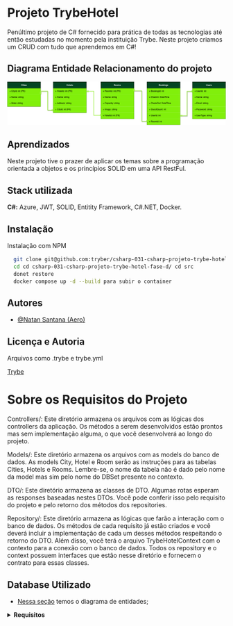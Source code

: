 # Projeto TrybeHotel

Penúltimo projeto de C# fornecido para prática de todas as tecnologias até então estudadas no momento pela instituição Trybe. Neste projeto criamos um CRUD com tudo que aprendemos em C#!

## Diagrama Entidade Relacionamento do projeto
![Diagrama Trybe Hotel](image.png)

## Aprendizados

Neste projeto tive o prazer de aplicar os temas sobre a programação orientada a objetos e os princípios SOLID em uma API RestFul.

## Stack utilizada

**C#:** Azure, JWT, SOLID, Entitity Framework, C#.NET, Docker.



## Instalação

Instalação com NPM

```bash
  git clone git@github.com:tryber/csharp-031-csharp-projeto-trybe-hotel-fase-d.git
  cd cd csharp-031-csharp-projeto-trybe-hotel-fase-d/ cd src
  donet restore
  docker compose up -d --build para subir o container
```
    
## Autores

- [@Natan Santana (Aero)](https://github.com/Natandso)


## Licença e Autoria

Arquivos como .trybe e trybe.yml

[Trybe](https://www.betrybe.com/)


# Sobre os Requisitos do Projeto
Controllers/: Este diretório armazena os arquivos com as lógicas dos controllers da aplicação. Os métodos a serem desenvolvidos estão prontos mas sem implementação alguma, o que você desenvolverá ao longo do projeto.

Models/: Este diretório armazena os arquivos com as models do banco de dados. As models City, Hotel e Room serão as instruções para as tabelas Cities, Hotels e Rooms. Lembre-se, o nome da tabela não é dado pelo nome da model mas sim pelo nome do DBSet<model> presente no contexto.

DTO/: Este diretório armazena as classes de DTO. Algumas rotas esperam as responses baseadas nestes DTOs. Você pode conferir isso pelo requisito do projeto e pelo retorno dos métodos dos repositories.

Repository/: Este diretório armazena as lógicas que farão a interação com o banco de dados. Os métodos de cada requisito já estão criados e você deverá incluir a implementação de cada um desses métodos respeitando o retorno do DTO. Além disso, você terá o arquivo TrybeHotelContext com o contexto para a conexão com o banco de dados. Todos os repository e o context possuem interfaces que estão nesse diretório e fornecem o contrato para essas classes.


## Database Utilizado
  - [Nessa seção](#Azure) temos o diagrama de entidades;

<details>
  <summary><strong> Requisitos </strong></summary>

### 1. Implemente as models da aplicação
Mais informações:
Implemente os arquivos do diretório /src/TrybeHotel/Models/

Implemente a model City
Implemente a model Hotel
Implemente a model Room
Implemente o contexto do banco de dados

O que será testado:

Será testado que todas as models foram implementadas corretamente.
Será testado que as models possuem as chaves primárias e estrangeiras necessárias.

### 2. Desenvolva o endpoint GET /city
Mais informações:
Este endpoint será responsável por listar todas as cidades.
Implemente a lógica da sua controller no método GetCities() do arquivo src/TrybeHotel/Controllers/CityController.cs.
Implemente a lógica de interação ao banco de dados no método GetCities() do arquivo src/TrybeHotel/Repository/CityRepository.cs.
A sua repository retorna um tipo CityDto que deverá ser implementado no arquivo src/TrybeHotel/Dto/CityDto.cs. A sua classe de DTO deve seguir o formato da response da requisição.

👀 De olho na dica: Monte o retorno do seu repository com os conhecimentos de LINQ e DTO já obtidos.

👀 De olho na dica 2: Para converter qualquer tipo de coleção no tipo de coleção List, utilize o método ToList().


O endpoint deve ser acessível através da URL /city e deve ser do tipo GET;
O corpo da requisição é vazio.
A resposta deve ser o status 200.
O corpo da resposta deve seguir o formato abaixo:

```json
[
    {
	    "cityId": 1,
	    "name": "Rio Branco"
    },

  /*...*/
]
```

O que será testado:

<UL>
Será testado que, quando solicitada a requisição, a mesma informe os dados correspondentes do banco de dados.
Será testado que o status de retorno será 200.
Será testado que o corpo da resposta segue o padrão esperado.
</UL>

### 3. Desenvolva o endpoint POST /city
Mais informações:
Este endpoint será responsável por inserir uma nova cidade.
Implemente a lógica da sua controller no método PostCity() do arquivo src/TrybeHotel/Controllers/CityController.cs.
Implemente a lógica de interação ao banco de dados no método AddCity() do arquivo src/TrybeHotel/Repository/CityRepository.cs.
A sua repository retorna um tipo CityDto que deverá ser implementado no arquivo src/TrybeHotel/Dto/CityDto.cs. A sua classe de DTO deve seguir o formato da response da requisição.

👀 De olho na dica: Monte o retorno do seu repository com os conhecimentos de LINQ e DTO já obtidos.

👀 De olho na dica 2: Para obter um único elemento de uma coleção, você pode obter o primeiro com o método First(). Exemplo: coleção.First().


O endpoint deve ser acessível através da URL /city e deve ser do tipo POST;
O corpo da requisição deve seguir o padrão abaixo

```json 
{
	"Name": "Rio de Janeiro"
}
```

A resposta deve ser o status 201.
O corpo da resposta deve seguir o formato abaixo:

```json
{
	  "cityId": 2,
	  "name": "Rio de Janeiro"
},
```

O que será testado:
<ul>
<li>Será testado que, quando solicitada a requisição, a mesma insira no banco de dados e retorne de acordo com o modelo</li>
<li>Será testado que o status de retorno será 201.</li>
<li>Será testado que o corpo da resposta segue o padrão esperado.</li>
</ul>

### 4. Desenvolva o endpoint GET /hotel
Mais informações:
Este endpoint será responsável por listar todos os hotéis.
Implemente a lógica da sua controller no método GetHotels() do arquivo src/TrybeHotel/Controllers/HotelController.cs.
Implemente a lógica de interação ao banco de dados no método GetHotels() do arquivo src/TrybeHotel/Repository/HotelRepository.cs.
A sua repository retorna um tipo HotelDto que deverá ser implementado no arquivo src/TrybeHotel/Dto/HotelDto.cs. A sua classe de DTO deve seguir o formato da response da requisição.

👀 De olho na dica: Monte o retorno do seu repository com os conhecimentos de LINQ e DTO já obtidos.

👀 De olho na dica 2: Para converter qualquer tipo de coleção no tipo de coleção List, utilize o método ToList().


O endpoint deve ser acessível através da URL /hotel e deve ser do tipo GET;
O corpo da requisição é vazio.
A resposta deve ser o status 200.
O corpo da resposta deve seguir o formato abaixo:

```json
[
    {
		  "hotelId": 1,
		  "name": "Trybe Hotel SP",
		  "address": "Avenida Paulista, 1400",
		  "cityId": 1,
		  "cityName": "São Paulo"
	  },

  /*...*/
]
```

O que será testado:
<UL>
<li>Será testado que, quando solicitada a requisição, a mesma informe os dados correspondentes do banco de dados.</li>
<li>Será testado que o status de retorno será 200.</li>
<li>Será testado que o corpo da resposta segue o padrão esperado.</li>
</UL>

### 5. Desenvolva o endpoint POST /hotel
Mais informações:
Este endpoint será responsável por inserir um novo hotel.
Implemente a lógica da sua controller no método PostHotel() do arquivo src/TrybeHotel/Controllers/HotelController.cs.
Implemente a lógica de interação ao banco de dados no método AddHotel() do arquivo src/TrybeHotel/Repository/HotelRepository.cs.
A sua repository retorna um tipo HotelDto que deverá ser implementado no arquivo src/TrybeHotel/Dto/HotelDto.cs. A sua classe de DTO deve seguir o formato da response da requisição.

👀 De olho na dica: Monte o retorno do seu repository com os conhecimentos de LINQ e DTO já obtidos.

👀 De olho na dica 2: Para obter um único elemento de uma coleção, você pode obter o primeiro com o método First(). Exemplo: coleção.First().


O endpoint deve ser acessível através da URL /hotel e deve ser do tipo POST;
O corpo da requisição deve seguir o padrão abaixo

```json
{
	"Name":"Trybe Hotel RJ",
	"Address":"Avenida Atlântica, 1400",
	"CityId": 2
}
```

A resposta deve ser o status 201.
O corpo da resposta deve seguir o formato abaixo:

```json
{
	"hotelId": 2,
	"name": "Trybe Hotel RJ",
	"address": "Avenida Atlântica, 1400",
	"cityId": 2,
	"cityName": "Rio de Janeiro"
}
```

O que será testado:
<UL>
<li>Será testado que, quando solicitada a requisição, a mesma insira no banco de dados e retorne de acordo com o modelo</li>
<li>Será testado que o status de retorno será 201.</li>
<li>Será testado que o corpo da resposta segue o padrão esperado.</li>
</UL>

### 6. Desenvolva o endpoint GET /room/:hotelId
Mais informações:
Este endpoint será responsável por listar todos os quartos de um determinado hotel
Implemente a lógica da sua controller no método GetRoom() do arquivo src/TrybeHotel/Controllers/RoomController.cs.
Implemente a lógica de interação ao banco de dados no método GetRooms() do arquivo src/TrybeHotel/Repository/RoomRepository.cs.
A sua repository retorna um tipo RoomDto que deverá ser implementado no arquivo src/TrybeHotel/Dto/RoomDto.cs. A sua classe de DTO deve seguir o formato da response da requisição.

👀 De olho na dica: Monte o retorno do seu repository com os conhecimentos de LINQ e DTO já obtidos.

👀 De olho na dica 2: Para converter qualquer tipo de coleção no tipo de coleção List, utilize o método ToList().


O endpoint deve ser acessível através da URL /room/:hotelId e deve ser do tipo GET;
O corpo da requisição é vazio.
A resposta deve ser o status 200.
O corpo da resposta deve seguir o formato abaixo:

```json
[
    {
		  "roomId": 1,
		  "name": "Suite básica",
		  "capacity": 2,
		  "image": "image suite",
		  "hotel": {
  			"hotelId": 1,
			  "name": "Trybe Hotel SP",
			  "address": "Avenida Paulista, 1400",
			  "cityId": 1,
			  "cityName": "São Paulo"
		  }
	  },

  /*...*/
]

 ```
O que será testado:

<UL>
<li>Será testado que, quando solicitada a requisição, a mesma informe os dados correspondentes do banco de dados.<li>
<li>Será testado que o status de retorno será 200.</li>
<li>Será testado que o corpo da resposta segue o padrão esperado.</li>
</UL>

### 7. Desenvolva o endpoint POST /room
Mais informações:
Este endpoint será responsável por inserir um novo quarto a um hotel.
Implemente a lógica da sua controller no método PostRoom() do arquivo src/TrybeHotel/Controllers/RoomController.cs.
Implemente a lógica de interação ao banco de dados no método AddRoom() do arquivo src/TrybeHotel/Repository/RoomRepository.cs.
A sua repository retorna um tipo RoomDto que deverá ser implementado no arquivo src/TrybeHotel/Dto/RoomDto.cs. A sua classe de DTO deve seguir o formato da response da requisição.

👀 De olho na dica: Monte o retorno do seu repository com os conhecimentos de LINQ e DTO já obtidos.

👀 De olho na dica 2: Para obter um único elemento de uma coleção, você pode obter o primeiro com o método First(). Exemplo: coleção.First().


O endpoint deve ser acessível através da URL /room e deve ser do tipo POST;
O corpo da requisição deve seguir o padrão abaixo

```json
{
	"Name":"Suite básica",
	"Capacity":2,
	"Image":"image suite",
	"HotelId": 1
}
```
A resposta deve ser o status 201.
O corpo da resposta deve seguir o formato abaixo:
```json
{
	"roomId": 1,
	"name": "Suite básica",
	"capacity": 2,
	"image": "image suite",
	"hotel": {
		"hotelId": 1,
		"name": "Trybe Hotel SP",
		"address": "Avenida Paulista, 1400",
		"cityId": 1,
		"cityName": "São Paulo"
	}
}
```
O que será testado:
<UL>
<li>Será testado que, quando solicitada a requisição, a mesma insira no banco de dados e retorne de acordo com o modelo</li>
<li>Será testado que o status de retorno será 201.</li>
<li>Será testado que o corpo da resposta segue o padrão esperado.</li>
</UL>

### 8. Desenvolva o endpoint DELETE /room/:roomId
Mais informações:
Este endpoint será responsável por deletar um determinado quarto.
Implemente a lógica da sua controller no método Delete() do arquivo src/TrybeHotel/Controllers/RoomController.cs.
Implemente a lógica de interação ao banco de dados no método DeleteRoom() do arquivo src/TrybeHotel/Repository/RoomRepository.cs.
O endpoint deve ser acessível através da URL /room/:roomId e deve ser do tipo DELETE;
O corpo da requisição é vazio.
A resposta deve ser o status 204.
O que será testado:

<UL>
<li>Será testado que, quando solicitada a requisição, a mesma faça a exclusão solicitada no banco de dados.</li>
<li>Será testado que o status de retorno será 204.</li>
<UL>


### 9. Implemente as models da aplicação
Mais informações:
Implemente os arquivos do diretório /src/TrybeHotel/Models/

Implemente as models do projeto anterior
Implemente a model User
Implemente a model Booking
Implemente o contexto do banco de dados

O que será testado:
<UL>
<li>Será testado que todas as models foram implementadas corretamente.</li>
<li>Será testado que as models possuem as chaves primárias e estrangeiras necessárias.</li>
</UL>

### 10. Desenvolva o endpoint POST /user
Mais informações:
Este endpoint será responsável por inserir uma nova pessoa usuária.
Implemente a lógica da sua controller no método Add() do arquivo src/TrybeHotel/Controllers/UserController.cs.
Implemente a lógica de interação ao banco de dados no método Add() do arquivo src/TrybeHotel/Repository/UserRepository.cs.
A sua repository retorna um tipo UserDto que deverá ser implementado no arquivo src/TrybeHotel/Dto/UserDto.cs. A sua classe de DTO deve seguir o formato da response da requisição.
O corpo da sua requisição deve seguir o tipo UserDtoInsert que deverá ser implementado no arquivo src/TrybeHotel/Dto/UserDto.cs. A sua classe de DTO deve seguir o formato da request da requisição.

👀 De olho na dica: Monte o retorno do seu repository com os conhecimentos de LINQ e DTO já obtidos.

👀 De olho na dica 2: Para obter um único elemento de uma coleção, você pode obter o primeiro com o método First(). Exemplo: coleção.First().


O endpoint deve ser acessível através da URL /user e deve ser do tipo POST;
O atributo userType deve ser salvo com o valor client.
O corpo da requisição deve seguir o padrão abaixo
```json
{
	"Name":"Rebeca",
	"Email": "rebeca.santos@trybehotel.com",
	"Password": "123456"
}
```
Será testado que não é possível inserir uma pessoa usuária com e-mail repetido
Será testado que é possível inserir uma pessoa usuária com sucesso
⚠️ A partir da criação deste endpoint, você poderá utilizar o cadastro de pessoas usuárias. O sistema automaticamente cadastrará uma pessoa usuária admin com o e-mail admin@admin.com e senha admin. Você também pode alterar qualquer pessoa usuária para admin realizando um update no banco de dados com o comando SQL:

UPDATE Users SET UserType = 'admin' where UserId = 1
Substitua o número 1 pelo id da pessoa usuária que você deseja adicionar permissão de admin.

### 11. Desenvolva o endpoint POST /login
Mais informações:
Este endpoint será responsável por fazer um login.
Implemente a lógica da sua controller no método Login() do arquivo src/TrybeHotel/Controllers/LoginController.cs.
Implemente a lógica de interação ao banco de dados no método lOGIN() do arquivo src/TrybeHotel/Repository/UserRepository.cs.
A sua repository retorna um tipo UserDto que deverá ser implementado no arquivo src/TrybeHotel/Dto/UserDto.cs. A sua classe de DTO deve seguir o formato da response da requisição.
O corpo da sua requisição deve seguir o tipo LoginDto que deverá ser implementado no arquivo src/TrybeHotel/Dto/UserDto.cs. A sua classe de DTO deve seguir o formato da request da requisição.
A lógica para criar o token pode ser implementada nos métodos Generate e AddClaims no arquivo src/TrybeHotel/Services/TokenGenerator.cs.
Adicione em suas claims, uma claim com o tipo ClaimType.Email e o valor do e-mail da pessoa usuária.
Caso a pessoa usuária seja do tipo admin, adicione em suas claims, uma claim com o tipo ClaimType.Role e o valor admin.

👀 De olho na dica: Monte o retorno do seu repository com os conhecimentos de LINQ e DTO já obtidos.

👀 De olho na dica 2: Para obter um único elemento de uma coleção, você pode obter o primeiro com o método First(). Exemplo: coleção.First().


O endpoint deve ser acessível através da URL /login e deve ser do tipo POST;
O corpo da requisição deve seguir o padrão abaixo
```json
{
	"Email": "rebeca.santos@trybehotel.com",
	"Password": "123456"
}
```
Será testado que não é possível fazer login com credenciais erradas
Será testado que é possível fazer login com sucesso


### 12. Adicione a autorização de admin no endpoint /POST hotel
Mais informações:
Este endpoint já foi desenvolvido na fase anterior. Agora iremos apenas adicionar uma permissão de admin.
Você pode copiar todas as controllers do projeto anterior.

Siga as instruções da seção Continuando o projeto Trybe hotel

Crie uma política chamada Admin que requira a claim ClaimType.Email e a claim ClaimType.Role como admin.
Crie uma política chamada Client que requira a claim ClaimType.Email.
As políticas devem ser criadas no arquivo src/TrybeHotel/Program.cs.
A adição da autorização da política no controller deve ser feita no arquivo src/TrybeHotel/Controllers/HotelController.cs.
O que será testado:

Será validado que é possível realizar as operações do endpoint com a autorização de admin.
Será validado que o status será proibido caso o acesso não seja admin.
Será validado que o status será não autorizado caso o acesso não exista.

### 13. Adicione a autorização de admin no endpoint /POST room
Mais informações:
Este endpoint já foi desenvolvido na fase anterior. Agora iremos apenas adicionar uma permissão de admin.
Você pode copiar todas as controllers do projeto anterior.

Siga as instruções da seção Continuando o projeto Trybe hotel

Crie uma política chamada Admin que requira a claim ClaimType.Email e a claim ClaimType.Role como admin. Este é o mesmo desenvolvimento do requisito anterior. Caso já tenha feito, pule esta parte.
Crie uma política chamada Client que requira a claim ClaimType.Email. Este é o mesmo desenvolvimento do requisito anterior. Caso já tenha feito, pule esta parte.
As políticas devem ser criadas no arquivo src/TrybeHotel/Program.cs. Este é o mesmo desenvolvimento do requisito anterior. Caso já tenha feito, pule esta parte.
A adição da autorização da política no controller deve ser feita no arquivo src/TrybeHotel/Controllers/RoomController.cs.
O que será testado:

Será validado que é possível realizar as operações do endpoint com a autorização de admin.
Será validado que o status será proibido caso o acesso não seja admin.
Será validado que o status será não autorizado caso o acesso não exista.

### 14. Adicione a autorização de admin no endpoint /DELETE room
Mais informações:
Este endpoint já foi desenvolvido na fase anterior. Agora iremos apenas adicionar uma permissão de admin.
Você pode copiar todas as controllers do projeto anterior.

Siga as instruções da seção Continuando o projeto Trybe hotel

Crie uma política chamada Admin que requira a claim ClaimType.Email e a claim ClaimType.Role como admin. Este é o mesmo desenvolvimento do requisito anterior. Caso já tenha feito, pule esta parte.
Crie uma política chamada Client que requira a claim ClaimType.Email. Este é o mesmo desenvolvimento do requisito anterior. Caso já tenha feito, pule esta parte.
As políticas devem ser criadas no arquivo src/TrybeHotel/Program.cs. Este é o mesmo desenvolvimento do requisito anterior. Caso já tenha feito, pule esta parte.
A adição da autorização da política no controller deve ser feita no arquivo src/TrybeHotel/Controllers/RoomController.cs.
O que será testado:

Será validado que é possível realizar as operações do endpoint com a autorização de admin.
Será validado que o status será proibido caso o acesso não seja admin.
Será validado que o status será não autorizado caso o acesso não exista.

### 15. Desenvolva o endpoint POST /booking
Mais informações:
Este endpoint será responsável por inserir uma nova reserva.
Implemente a lógica da sua controller no método Add() do arquivo src/TrybeHotel/Controllers/BookingController.cs.
Implemente a lógica de interação ao banco de dados no método Add() do arquivo src/TrybeHotel/Repository/BookingRepository.cs.
A sua repository retorna um tipo BookingResponse que deverá ser implementado no arquivo src/TrybeHotel/Dto/BookingDto.cs. A sua classe de DTO deve seguir o formato da response da requisição.
O corpo da sua requisição deve seguir o tipo BookingDtoInsert que deverá ser implementado no arquivo src/TrybeHotel/Dto/BookingDto.cs. A sua classe de DTO deve seguir o formato da request da requisição.

👀 De olho na dica: Monte o retorno do seu repository com os conhecimentos de LINQ e DTO já obtidos.

👀 De olho na dica 2: Para obter um único elemento de uma coleção, você pode obter o primeiro com o método First(). Exemplo: coleção.First().


O endpoint deve ser acessível através da URL /booking e deve ser do tipo POST;
O endpoint deve ter autorização para a Política Client (desenvolvida nos requisitos 4, 5 ou 6).
O endpoint deve obter a pessoa usuária pelo token.
O corpo da requisição deve seguir o padrão abaixo
```json
{
	"CheckIn":"2030-08-27",
	"CheckOut":"2030-08-28",
	"GuestQuant":"1",
	"RoomId":1
}
```
Será testado que não é possível inserir uma reserva se a quantidade de hóspedes for maior do que a capacidade do quarto
Será testado que é possível inserir uma nova reserva com sucesso
A resposta deve ser o status 201.
O corpo da resposta deve seguir o formato abaixo:
```json
{
	"bookingId": 1,
	"checkIn": "2030-08-27T00:00:00",
	"checkOut": "2030-08-28T00:00:00",
	"guestQuant": 1,
	"room": {
		"roomId": 1,
		"name": "Suite básica",
		"capacity": 2,
		"image": "image suite",
		"hotel": {
			"hotelId": 1,
			"name": "Trybe Hotel RJ",
			"address": "Avenida Atlântica, 1400",
			"cityId": 1,
			"cityName": "Rio de Janeiro"
		}
	}
}
```
O que será testado:

Será testado que, quando solicitada a requisição, a mesma insira no banco de dados e retorne de acordo com o modelo
Será testado que o status de retorno será 201.
Será testado que o corpo da resposta segue o padrão esperado.

### 16. Desenvolva o endpoint GET /booking
Mais informações:
Este endpoint será responsável por listar uma única reserva.
Implemente a lógica da sua controller no método GetBooking() do arquivo src/TrybeHotel/Controllers/BookingController.cs.
Implemente a lógica de interação ao banco de dados no método GetBooking() do arquivo src/TrybeHotel/Repository/BookingRepository.cs.
A sua repository retorna um tipo BookingResponse que deverá ser implementado no arquivo src/TrybeHotel/Dto/BookingDto.cs. A sua classe de DTO deve seguir o formato da response da requisição.

O endpoint deve ser acessível através da URL /booking/:id e deve ser do tipo GET;
O corpo da requisição é vazio.
O id da reserva deve estar na URL.
O endpoint deve conter autorização da política Client e deve responder apenas a consultas da pessoa usuária que realizou a reserva.

👀 De olho na dica: Monte o retorno do seu repository com os conhecimentos de LINQ e DTO já obtidos.

👀 De olho na dica 2: Para converter qualquer tipo de coleção no tipo de coleção List, utilize o método ToList().

👀 De olho na dica 3: Para obter um único elemento de uma coleção, você pode obter o primeiro com o método First(). Exemplo: coleção.First().

Será testado que não é possível consultar uma reserva com credencial inválida
Será testado que é possível consultar uma reserva com sucesso
A resposta deve ser o status 200.
O corpo da resposta deve seguir o formato abaixo:
```json
{
	"bookingId": 1002,
	"checkIn": "2023-08-27T00:00:00",
	"checkOut": "2023-08-28T00:00:00",
	"guestQuant": 1,
	"room": {
  	  "roomId": 1,
  	  "name": "Suite básica",
  	  "capacity": 2,
  	  "image": "image suite",
  	  "hotel": {
			"hotelId": 1,
  		  "name": "Trybe Hotel RJ",
  		  "address": "Avenida Atlântica, 1400",
  		  "cityId": 1,
  		"c  ityName": "Rio de Janeiro"
  	  }
    }
}
```

### 17. Desenvolva o endpoint GET /user
Mais informações:
Este endpoint será responsável por listar todas as pessoas usuárias.
Implemente a lógica da sua controller no método GetUsers() do arquivo src/TrybeHotel/Controllers/UserController.cs.
Implemente a lógica de interação ao banco de dados no método GetUsers() do arquivo src/TrybeHotel/Repository/UserRepository.cs.
A sua repository retorna um tipo UserDto que deverá ser implementado no arquivo src/TrybeHotel/Dto/UserDto.cs. A sua classe de DTO deve seguir o formato da response da requisição.

O endpoint deve ser acessível através da URL /user e deve ser do tipo GET;
O corpo da requisição é vazio.
O endpoint deve conter autorização da política Admin e deve responder apenas a consultas da pessoa usuária com essa permissão.

👀 De olho na dica: Monte o retorno do seu repository com os conhecimentos de LINQ e DTO já obtidos.

👀 De olho na dica 2: Para converter qualquer tipo de coleção no tipo de coleção List, utilize o método ToList().

<UL>
<li>
Será testado que não é possível consultar uma reserva com credencial inválida

Será testado que é possível consultar uma reserva com sucesso

A resposta deve ser o status 200.

O corpo da resposta deve seguir o formato abaixo:

</li>
</UL>

 ```json
[
    {
	  "userId": 1,
  	  "name": "Rebeca",
  	  "email": "rebeca.santos@trybehotel.com",
  	  "userType": "client"
    }, 
  /*...*/
]
```
</details>